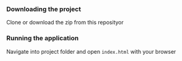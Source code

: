 ### Downloading the project
Clone or download the zip from this reposityor

### Running the application
Navigate into project folder and open `index.html` with your browser
